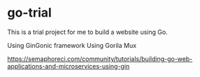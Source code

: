 # go-trial
This is a trial project for me to build a website using Go.

Using GinGonic framework
Using Gorila Mux

https://semaphoreci.com/community/tutorials/building-go-web-applications-and-microservices-using-gin